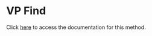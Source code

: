 <!---->
# VP Find

Click [here](https://developer.4d.com/docs/ViewPro/commands/vp-find) to access the documentation for this method.


